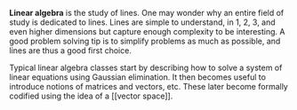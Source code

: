 **Linear algebra** is the study of lines. One may wonder why an entire field of study is dedicated to lines. Lines are simple to understand, in 1, 2, 3, and even higher dimensions but capture enough complexity to be interesting. A good problem solving tip is to simplify problems as much as possible, and lines are thus a good first choice. 

Typical linear algebra classes start by describing how to solve a system of linear equations using Gaussian elimination. It then becomes useful to introduce notions of matrices and vectors, etc. These later become formally codified using the idea of a [[vector space]].
